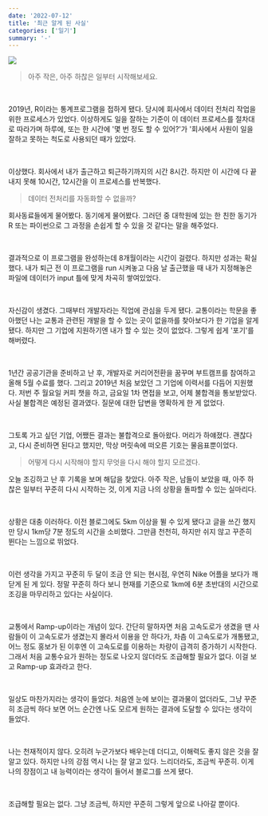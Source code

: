 ```yaml
---
date: '2022-07-12'
title: '최근 알게 된 사실'
categories: ['일기']
summary: '-'
---
```


![](https://velog.velcdn.com/images/geuni620/post/50b77e76-29d4-49a4-9320-81d401472514/image.jpg)

> 아주 작은, 아주 하찮은 일부터 시작해보세요.

<br>

2019년, R이라는 통계프로그램을 접하게 됐다.
당시에 회사에서 데이터 전처리 작업을 위한 프로세스가 있었다. 이상하게도 일을 잘하는 기준이 이 데이터 프로세스를 절차대로 따라가며 하루에, 또는 한 시간에 '몇 번 정도 할 수 있어?'가 '회사에서 사원이 일을 잘하고 못하는 척도로 사용되던 때가 있었다.

<br>

이상했다. 회사에서 내가 출근하고 퇴근하기까지의 시간 8시간. 하지만 이 시간에 다 끝내지 못해 10시간, 12시간을 이 프로세스를 반복했다.

> 데이터 전처리를 자동화할 수 없을까?

회사동료들에게 물어봤다. 동기에게 물어봤다.
그러던 중 대학원에 있는 한 친한 동기가 R 또는 파이썬으로 그 과정을 손쉽게 할 수 있을 것 같다는 말을 해주었다.

<br>

결과적으로 이 프로그램을 완성하는데 8개월이라는 시간이 걸렸다.
하지만 성과는 확실했다. 내가 퇴근 전 이 프로그램을 run 시켜놓고 다음 날 출근했을 때 내가 지정해놓은 파일에 데이터가 input 틀에 맞게 차곡히 쌓여있었다.

<br>

자신감이 생겼다. 그때부터 개발자라는 직업에 관심을 두게 됐다. 교통이라는 학문을 좋아했던 나는 교통과 관련된 개발을 할 수 있는 곳이 없을까를 찾아보다가 한 기업을 알게 됐다. 하지만 그 기업에 지원하기엔 내가 할 수 있는 것이 없었다.
그렇게 쉽게 '포기'를 해버렸다.

<br>

1년간 공공기관을 준비하고 난 후, 개발자로 커리어전환을 꿈꾸며 부트캠프를 참여하고 올해 5월 수료를 했다. 그리고 2019년 처음 보았던 그 기업에 이력서를 다듬어 지원했다.
저번 주 월요일 커피 챗을 하고, 금요일 1차 면접을 보고, 어제 불합격을 통보받았다.
사실 불합격은 예정된 결과였다. 질문에 대한 답변을 명확하게 한 게 없었다.

<br>

그토록 가고 싶던 기업, 어쨌든 결과는 불합격으로 돌아왔다.
머리가 하얘졌다. 괜찮다고, 다시 준비하면 된다고 했지만, 막상 머릿속에 떠오른 기호는 물음표뿐이었다.

> 어떻게 다시 시작해야 할지 무엇을 다시 해야 할지 모르겠다.

오늘 조깅하고 난 후 기록을 보며 해답을 찾았다.
아주 작은, 남들이 보았을 때, 아주 하찮은 일부터 꾸준히 다시 시작하는 것, 이게 지금 나의 상황을 돌파할 수 있는 실마리다.

<br>

상황은 대충 이러하다.
이전 블로그에도 5km 이상을 뛸 수 있게 됐다고 글을 쓰긴 했지만 당시 1km당 7분 정도의 시간을 소비했다. 그만큼 천천히, 하지만 쉬지 않고 꾸준히 뛴다는 느낌으로 뛰었다.

<br>

이런 생각을 가지고 꾸준히 두 달이 조금 안 되는 현시점, 우연히 Nike 어플을 보다가 깨닫게 된 게 있다. 정말 꾸준히 하다 보니 현재를 기준으로 1km에 6분 초반대의 시간으로 조깅을 마무리하고 있다는 사실이다.

<br>

교통에서 Ramp-up이라는 개념이 있다. 간단히 말하자면 처음 고속도로가 생겼을 땐 사람들이 이 고속도로가 생겼는지 몰라서 이용을 안 하다가, 차츰 이 고속도로가 개통됐고, 어느 정도 홍보가 된 이후엔 이 고속도로를 이용하는 차량이 급격히 증가하기 시작한다.
그래서 처음 교통수요가 원하는 정도로 나오지 않더라도 조급해할 필요가 없다. 이걸 보고 Ramp-up 효과라고 한다.

<br>

일상도 마찬가지라는 생각이 들었다. 처음엔 눈에 보이는 결과물이 없더라도, 그냥 꾸준히 조금씩 하다 보면 어느 순간엔 나도 모르게 원하는 결과에 도달할 수 있다는 생각이 들었다.

<br>

나는 천재적이지 않다. 오히려 누군가보다 배우는데 더디고, 이해력도 좋지 않은 것을 잘 알고 있다. 하지만 나의 강점 역시 나는 잘 알고 있다. 느리더라도, 조금씩 꾸준히. 이게 나의 장점이고 내 능력이라는 생각이 들어서 블로그를 쓰게 됐다.

<br>

조급해할 필요는 없다. 그냥 조금씩, 하지만 꾸준히 그렇게 앞으로 나아갈 뿐이다.
